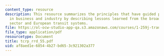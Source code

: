 ```yaml
---
content_type: resource
description: This resource summarizes the principles that have guided paradigm shifts
  in business and industry by describing lessons learned from the broader U.S. transportation
  sector and European transit systems.
file: https://ol-ocw-studio-app-qa.s3.amazonaws.com/courses/1-259j-transit-management-fall-2006/af8aed1e68544b27bd653c921302a377_tcrp_rrd_55.pdf
file_type: application/pdf
resourcetype: Document
title: tcrp_rrd_55.pdf
uid: af8aed1e-6854-4b27-bd65-3c921302a377
---
```

